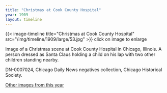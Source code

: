 ```yaml
---
title: "Christmas at Cook County Hospital"
year: 1909
layout: timeline
---
```


{{< image-timeline title="Christmas at Cook County Hospital" src="/img/timeline/1909/large/53.jpg" >}}
click on image to enlarge

Image of a Christmas scene at Cook County Hospital in Chicago, Illinois. A person dressed as Santa Claus holding a child on his lap with two other children standing nearby. 

DN-0007024, Chicago Daily News negatives collection, Chicago Historical Society.

[Other images from this year](/historical/timeline/1909)